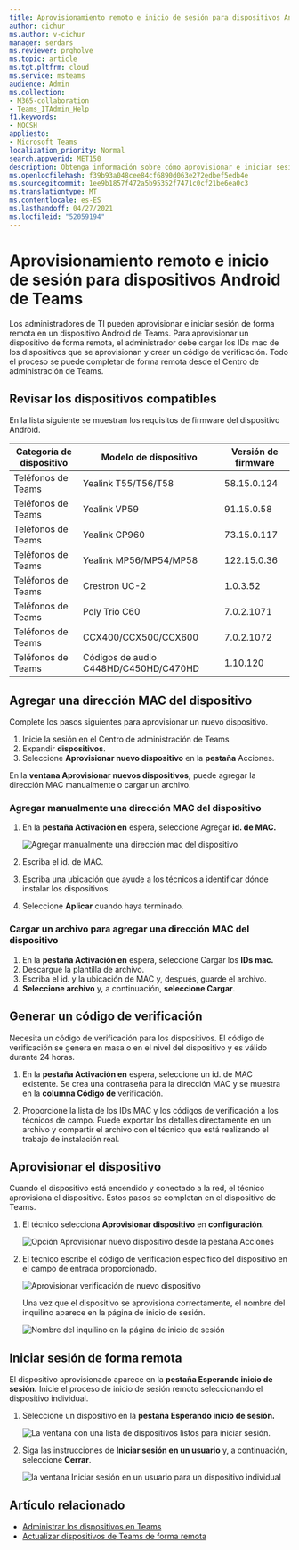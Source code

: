 ```yaml
---
title: Aprovisionamiento remoto e inicio de sesión para dispositivos Android de Teams
author: cichur
ms.author: v-cichur
manager: serdars
ms.reviewer: prgholve
ms.topic: article
ms.tgt.pltfrm: cloud
ms.service: msteams
audience: Admin
ms.collection:
- M365-collaboration
- Teams_ITAdmin_Help
f1.keywords:
- NOCSH
appliesto:
- Microsoft Teams
localization_priority: Normal
search.appverid: MET150
description: Obtenga información sobre cómo aprovisionar e iniciar sesión de forma remota en dispositivos Android de Teams
ms.openlocfilehash: f39b93a048cee84cf6890d063e272edbef5edb4e
ms.sourcegitcommit: 1ee9b1857f472a5b95352f7471c0cf21be6ea0c3
ms.translationtype: MT
ms.contentlocale: es-ES
ms.lasthandoff: 04/27/2021
ms.locfileid: "52059194"
---
```

# <a name="remote-provisioning-and-sign-in-for-teams-android-devices"></a>Aprovisionamiento remoto e inicio de sesión para dispositivos Android de Teams

Los administradores de TI pueden aprovisionar e iniciar sesión de forma remota en un dispositivo Android de Teams. Para aprovisionar un dispositivo de forma remota, el administrador debe cargar los IDs mac de los dispositivos que se aprovisionan y crear un código de verificación. Todo el proceso se puede completar de forma remota desde el Centro de administración de Teams.

## <a name="review-the-supported-devices"></a>Revisar los dispositivos compatibles

En la lista siguiente se muestran los requisitos de firmware del dispositivo Android.

|Categoría de dispositivo|Modelo de dispositivo|Versión de firmware|
|-|-|-|
|Teléfonos de Teams|Yealink T55/T56/T58|58.15.0.124|
|Teléfonos de Teams|Yealink VP59|91.15.0.58|
|Teléfonos de Teams|Yealink CP960|73.15.0.117|
|Teléfonos de Teams|Yealink MP56/MP54/MP58|122.15.0.36|
|Teléfonos de Teams|Crestron UC-2|1.0.3.52|
|Teléfonos de Teams|  Poly Trio C60|  7.0.2.1071|
|Teléfonos de Teams|  CCX400/CCX500/CCX600    |7.0.2.1072|
|Teléfonos de Teams|  Códigos de audio C448HD/C450HD/C470HD|   1.10.120|

## <a name="add-a-device-mac-address"></a>Agregar una dirección MAC del dispositivo

Complete los pasos siguientes para aprovisionar un nuevo dispositivo.

1. Inicie la sesión en el Centro de administración de Teams
2. Expandir **dispositivos**.
3. Seleccione **Aprovisionar nuevo dispositivo** en la **pestaña** Acciones.

En la **ventana Aprovisionar nuevos dispositivos,** puede agregar la dirección MAC manualmente o cargar un archivo.

### <a name="manually-add-a-device-mac-address"></a>Agregar manualmente una dirección MAC del dispositivo

1. En la **pestaña Activación en** espera, seleccione Agregar **id. de MAC.**

   ![Agregar manualmente una dirección mac del dispositivo](../media/remote-provision-6.png)

1. Escriba el id. de MAC.
1. Escriba una ubicación que ayude a los técnicos a identificar dónde instalar los dispositivos.
1. Seleccione **Aplicar** cuando haya terminado.

### <a name="upload-a-file-to-add-a-device-mac-address"></a>Cargar un archivo para agregar una dirección MAC del dispositivo

1. En la **pestaña Activación en** espera, seleccione Cargar los **IDs mac.**
2. Descargue la plantilla de archivo.
3. Escriba el id. y la ubicación de MAC y, después, guarde el archivo.
4. **Seleccione archivo** y, a continuación, **seleccione Cargar**.

## <a name="generate-a-verification-code"></a>Generar un código de verificación

Necesita un código de verificación para los dispositivos. El código de verificación se genera en masa o en el nivel del dispositivo y es válido durante 24 horas.

1. En la **pestaña Activación en** espera, seleccione un id. de MAC existente.
   Se crea una contraseña para la dirección MAC y se muestra en la **columna Código de** verificación.

2. Proporcione la lista de los IDs MAC y los códigos de verificación a los técnicos de campo. Puede exportar los detalles directamente en un archivo y compartir el archivo con el técnico que está realizando el trabajo de instalación real.

## <a name="provision-the-device"></a>Aprovisionar el dispositivo

Cuando el dispositivo está encendido y conectado a la red, el técnico aprovisiona el dispositivo. Estos pasos se completan en el dispositivo de Teams.

1. El técnico selecciona **Aprovisionar dispositivo** en **configuración.**  

   ![Opción Aprovisionar nuevo dispositivo desde la pestaña Acciones](../media/provision-device1.png)
  
2. El técnico escribe el código de verificación específico del dispositivo en el campo de entrada proporcionado.

   ![Aprovisionar verificación de nuevo dispositivo](../media/provision-device-verification1.png)

   Una vez que el dispositivo se aprovisiona correctamente, el nombre del inquilino aparece en la página de inicio de sesión.

   ![Nombre del inquilino en la página de inicio de sesión](../media/provision-code.png)

## <a name="sign-in-remotely"></a>Iniciar sesión de forma remota

El dispositivo aprovisionado aparece en la **pestaña Esperando inicio de sesión.** Inicie el proceso de inicio de sesión remoto seleccionando el dispositivo individual.

1. Seleccione un dispositivo en la **pestaña Esperando inicio de sesión.**

   ![La ventana con una lista de dispositivos listos para iniciar sesión.](../media/remote-device1.png)

2. Siga las instrucciones de **Iniciar sesión en un usuario** y, a continuación, seleccione **Cerrar**.

   ![la ventana Iniciar sesión en un usuario para un dispositivo individual](../media/sign-in-user.png)

## <a name="related-article"></a>Artículo relacionado

- [Administrar los dispositivos en Teams](device-management.md)
- [Actualizar dispositivos de Teams de forma remota](remote-update.md)
